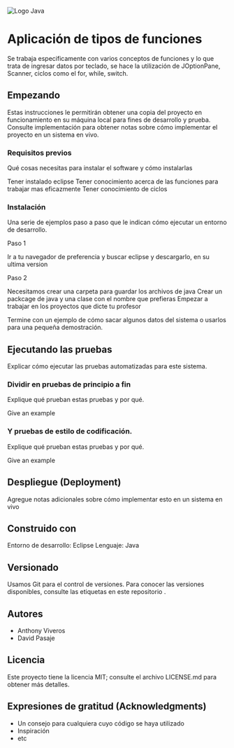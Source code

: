 ![Logo Java](https://seeklogo.com/images/J/java-logo-7833D1D21A-seeklogo.com.png)

# Aplicación de tipos de funciones

Se trabaja especificamente con varios conceptos de funciones y lo que trata de ingresar datos por teclado, se hace la utilización de JOptionPane, Scanner, ciclos como el for, while, switch.

## Empezando
Estas instrucciones le permitirán obtener una copia del proyecto en funcionamiento en su máquina local para fines de desarrollo y prueba. Consulte implementación para obtener notas sobre cómo implementar el proyecto en un sistema en vivo.

### Requisitos previos
Qué cosas necesitas para instalar el software y cómo instalarlas

Tener instalado eclipse
Tener conocimiento acerca de las funciones para trabajar mas eficazmente
Tener conocimiento de ciclos


### Instalación

Una serie de ejemplos paso a paso que le indican cómo ejecutar un entorno de desarrollo.

Paso 1


Ir a tu navegador de preferencia y buscar eclipse y descargarlo, en su ultima version


Paso 2


Necesitamos crear una carpeta para guardar los archivos de java
Crear un packcage de java y una clase con el nombre que prefieras
Empezar a trabajar en los proyectos que dicte tu profesor


Termine con un ejemplo de cómo sacar algunos datos del sistema o usarlos para una pequeña demostración.

## Ejecutando las pruebas

Explicar cómo ejecutar las pruebas automatizadas para este sistema.

### Dividir en pruebas de principio a fin

Explique qué prueban estas pruebas y por qué.


Give an example


### Y pruebas de estilo de codificación.

Explique qué prueban estas pruebas y por qué.


Give an example


## Despliegue (Deployment)

Agregue notas adicionales sobre cómo implementar esto en un sistema en vivo


## Construido con
Entorno de desarrollo: Eclipse
Lenguaje: Java

## Versionado

Usamos Git para el control de versiones. Para conocer las versiones disponibles, consulte las etiquetas en este repositorio .

## Autores
* Anthony Viveros
* David Pasaje 


## Licencia

Este proyecto tiene la licencia MIT; consulte el archivo LICENSE.md para obtener más detalles.

## Expresiones de gratitud (Acknowledgments)

* Un consejo para cualquiera cuyo código se haya utilizado
* Inspiración
* etc
